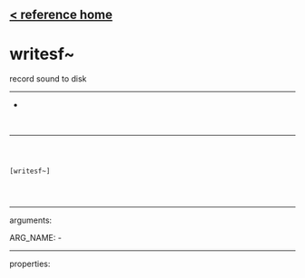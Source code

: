 [< reference home](ceammc_lib.html)
---

# writesf~


record sound to disk

---

-
<br>


---


```



[writesf~]


            
```

---
arguments:

ARG_NAME: -<br>

---
properties:


